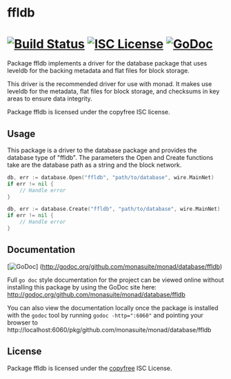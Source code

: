 ffldb
=====

[![Build Status](https://travis-ci.org/monasuite/monad.png?branch=master)](https://travis-ci.org/monasuite/monad)
[![ISC License](http://img.shields.io/badge/license-ISC-blue.svg)](http://copyfree.org)
[![GoDoc](https://godoc.org/github.com/monasuite/monad/database/ffldb?status.png)](http://godoc.org/github.com/monasuite/monad/database/ffldb)
=======

Package ffldb implements a driver for the database package that uses leveldb for
the backing metadata and flat files for block storage.

This driver is the recommended driver for use with monad.  It makes use leveldb
for the metadata, flat files for block storage, and checksums in key areas to
ensure data integrity.

Package ffldb is licensed under the copyfree ISC license.

## Usage

This package is a driver to the database package and provides the database type
of "ffldb".  The parameters the Open and Create functions take are the
database path as a string and the block network.

```Go
db, err := database.Open("ffldb", "path/to/database", wire.MainNet)
if err != nil {
	// Handle error
}
```

```Go
db, err := database.Create("ffldb", "path/to/database", wire.MainNet)
if err != nil {
	// Handle error
}
```

## Documentation

[![GoDoc](https://godoc.org/github.com/monasuite/monad/database/ffldb?status.png)]
(http://godoc.org/github.com/monasuite/monad/database/ffldb)

Full `go doc` style documentation for the project can be viewed online without
installing this package by using the GoDoc site here:
http://godoc.org/github.com/monasuite/monad/database/ffldb

You can also view the documentation locally once the package is installed with
the `godoc` tool by running `godoc -http=":6060"` and pointing your browser to
http://localhost:6060/pkg/github.com/monasuite/monad/database/ffldb

## License

Package ffldb is licensed under the [copyfree](http://copyfree.org) ISC
License.
